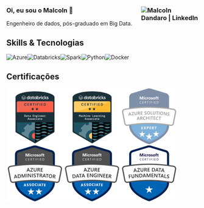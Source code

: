 ### Oi, eu sou o Malcoln 👋 [<img align="right" alt="Malcoln Dandaro | LinkedIn" width="150px" src="https://img.shields.io/badge/LinkedIn-0077B5?style=for-the-badge&logo=linkedin&logoColor=white" />][linkedin]
Engenheiro de dados, pós-graduado em Big Data.
## Skills & Tecnologias  
<img align="left" alt="Azure" widht="150px"  src="https://img.shields.io/badge/microsoft%20azure-0089D6?style=for-the-badge&logo=microsoft-azure&logoColor=white"/>
<img align="left" alt="Databricks" widht="150px"  src="https://img.shields.io/badge/Databricks-FF3621?style=for-the-badge&logo=Databricks&logoColor=white"/>
<img align="left" alt="Spark" widht="150px"  src="https://img.shields.io/badge/Apache_Spark-DADADA?style=for-the-badge&logo=apachespark&logoColor=#E35A16"/>
<img align="left" alt="Python" widht="150px"  src="https://img.shields.io/badge/Python-3776AB?style=for-the-badge&logo=python&logoColor=white"/>  
<img align="left" alt="Docker" widht="150px"  src="https://img.shields.io/badge/Docker-2CA5E0?style=for-the-badge&logo=docker&logoColor=white"/>
<br/>

## Certificações
<a href = 'https://credentials.databricks.com/d5ef8038-1caf-4191-b6d6-a6469e37c0eb#gs.bfmpfn'><img align="left" alt="Databricks DE Associate" widht="150ppx" height="150ppx" src="https://github.com/malcolndandaro/malcolndandaro/blob/main/img/data_engineer_associate.png" /> </a>
<a href = 'https://credentials.databricks.com/0e7b68a8-e7f0-4e47-a1bf-0e0ed526815f#gs.bfmvnb'><img align="left" alt="Databricks ML Associate" widht="150ppx" height="150ppx" src="https://github.com/malcolndandaro/malcolndandaro/blob/main/img/machine_learning_associate.png" /> </a>
<a href = 'https://www.credly.com/badges/29134bfa-90c0-4b97-bd22-9e2039b7d1ed'><img align="left" alt="Azure AZ-305" widht="150ppx" height="150ppx" src="https://github.com/malcolndandaro/malcolndandaro/blob/main/img/azure-solutions-architect-expert-expired-600x600.png" /> </a>
<a href = 'https://www.credly.com/badges/a1798d8a-5724-454d-ac0d-779107cd3ae4'><img align="left" alt="Azure AZ-104" widht="150px" height="150ppx" src="https://github.com/malcolndandaro/malcolndandaro/blob/main/img/azure-administrator-associate-600x600.png" /> </a>
<a href = 'https://www.credly.com/badges/a4e94ba5-24a7-4fbc-9579-9c74abcb4e51'><img align="left" alt="Azure DP-203" widht="150px" height="150px" src="https://github.com/malcolndandaro/malcolndandaro/blob/main/img/azure-data-engineer-associate-600x600.png" /> </a>
<a href = 'https://www.credly.com/badges/a71fa781-177f-478c-aabb-1f37b4dded96?source=linked_in_profile'><img align="left" alt="Azure DP-900" widht="150ppx" height="150ppx" src="https://github.com/malcolndandaro/malcolndandaro/blob/main/img/azure-data-fundamental.png" /> </a>

[linkedin]: https://www.linkedin.com/in/malcolndandaro/
